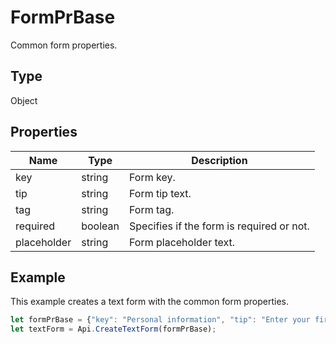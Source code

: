 # FormPrBase

Common form properties.

## Type

Object

## Properties

| Name | Type | Description |
| ---- | ---- | ----------- |
| key | string | Form key. |
| tip | string | Form tip text. |
| tag | string | Form tag. |
| required | boolean | Specifies if the form is required or not. |
| placeholder | string | Form placeholder text. |


## Example

This example creates a text form with the common form properties.

```javascript
let formPrBase = {"key": "Personal information", "tip": "Enter your first name", "required": true, "placeholder": "First name"};
let textForm = Api.CreateTextForm(formPrBase);
```
